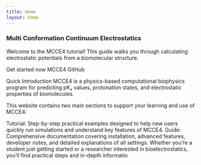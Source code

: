 ```yaml
---
title: Home
layout: home
---
```


### Multi Conformation Continuum Electrostatics
Welcome to the MCCE4 tutorial! This guide walks you through calculating electrostatic potentials from a biomolecular structure.

Get started now MCCE4 GitHub

Quick Introduction
MCCE4 is a physics-based computational biophysics program for predicting pKₐ values, protonation states, and electrostatic properties of biomolecules.

This website contains two main sections to support your learning and use of MCCE4:

Tutorial: Step-by-step practical examples designed to help new users quickly run simulations and understand key features of MCCE4.
Guide: Comprehensive documentation covering installation, advanced features, developer notes, and detailed explanations of all settings.
Whether you’re a student just getting started or a researcher interested in bioelectrostatics, you’ll find practical steps and in-depth informatio

